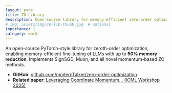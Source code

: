 ```yaml
---
layout: page
title: ZO-Library
description: Open-source library for memory-efficient zero-order optimization
# img: assets/img/zo-lib-thumb.jpg  # optional
importance: 1
category: work
---
```


An open-source PyTorch-style library for zeroth-order optimization, enabling memory-efficient fine-tuning of LLMs with up to **50% memory reduction**. Implements SignSGD, Muon, and all novel momentum-based ZO methods.

- **GitHub**: [github.com/modernTalker/zero-order-optimization](https://github.com/modernTalker/zero-order-optimization/tree/dev)
- **Related paper**: [Leveraging Coordinate Momentum... (ICML Workshop 2025)](https://arxiv.org/abs/2506.04430)
